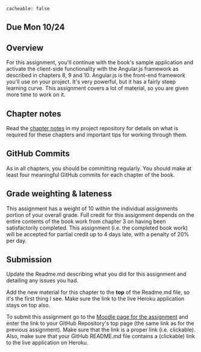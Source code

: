 ```
cacheable: false
```
## **Due  Mon 10/24**

## Overview

For this assignment, you'll continue with the book's sample application and activate the client-side functionality with the Angular.js framework as described in chapters 8, 9 and 10. Angular.js is the front-end framework you'll use on your project. It's very powerful, but it has a fairly steep learning curve. This assignment covers a lot of material, so you are given more time to work on it.

## Chapter notes

Read the [chapter notes](https://github.com/UPS-CSCI240-F16/TonyMullen#chapter-10) in my project repository for details on what is required for these chapters and important tips for working through them.

## GitHub Commits

As in all chapters, you should be committing regularly. You should make at least four meaningful GitHub commits for each chapter of the book.

## Grade weighting & lateness

This assignment has a weight of 10 within the individual assignments portion of your overall grade. Full credit for this assignment depends on the entire contents of the book work from chapter 3 on having been satisfactorily completed. This assignment (i.e. the completed book work) will be accepted for partial credit up to 4 days late, with a penalty of 20% per day.

## Submission

Update the Readme.md describing what you did for this assignment
and detailing any issues you had.

Add the new material for this chapter to the **top** of the Readme.md file, so it's the first thing I see. Make sure the link to the live Heroku application stays on top also.

To submit this assignment go to the [Moodle page for the assignment](https://moodle.pugetsound.edu/moodle/mod/assign/view.php?id=336599) and enter the link to your GitHub Repository's top page (the same link as for the previous assignment). Make sure that the link is a proper link (i.e. clickable). Also, make sure that your GitHub README.md file contains a (clickable) link to the live application on Heroku.
